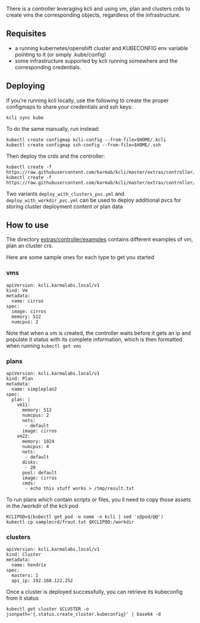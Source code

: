 There is a controller leveraging kcli and using vm, plan and clusters crds to create vms the corresponding objects, regardless of the infrastructure.

## Requisites

- a running kubernetes/openshift cluster and KUBECONFIG env variable pointing to it (or simply .kube/config)
- some infrastructure supported by kcli running somewhere and the corresponding credentials.

## Deploying

If you're running kcli locally, use the following to create the proper configmaps to share your credentials and ssh keys:

```
kcli sync kube
```

To do the same manually, run instead:

```
kubectl create configmap kcli-config --from-file=$HOME/.kcli
kubectl create configmap ssh-config --from-file=$HOME/.ssh
```

Then deploy the crds and the controller:

```
kubectl create -f https://raw.githubusercontent.com/karmab/kcli/master/extras/controller/crd.yml
kubectl create -f https://raw.githubusercontent.com/karmab/kcli/master/extras/controller/deploy.yml
```

Two variants `deploy_with_clusters_pvc.yml` and `deploy_with_workdir_pvc.yml` can be used to deploy additional pvcs for storing cluster deployment content or plan data

## How to use

The directory [extras/controller/examples](https://github.com/karmab/kcli/tree/master/extras/controller/examples) contains different examples of vm, plan an cluster crs.

Here are some sample ones for each type to get you started

### vms

```
apiVersion: kcli.karmalabs.local/v1
kind: Vm
metadata:
  name: cirros
spec:
  image: cirros
  memory: 512
  numcpus: 2
```

Note that when a vm is created, the controller waits before it gets an ip and populate it status with its complete information, which is then formatted when running `kubectl get vms`

### plans

```
apiVersion: kcli.karmalabs.local/v1
kind: Plan
metadata:
  name: simpleplan2
spec:
  plan: |
    vm11:
      memory: 512
      numcpus: 2
      nets:
       - default
      image: cirros
    vm22:
      memory: 1024
      numcpus: 4
      nets:
       - default
      disks:
       - 20
      pool: default
      image: cirros
      cmds:
       - echo this stuff works > /tmp/result.txt
```

To run plans which contain scripts or files, you ll need to copy those assets in the /workdir of the kcli pod

```
KCLIPOD=$(kubectl get pod -o name -n kcli | sed 's@pod/@@')
kubectl cp samplecrd/frout.txt $KCLIPOD:/workdir
```

### clusters

```
apiVersion: kcli.karmalabs.local/v1
kind: Cluster
metadata:
  name: hendrix
spec:
  masters: 1
  api_ip: 192.168.122.252
```

Once a cluster is deployed successfully, you can retrieve its kubeconfig from it status

```
kubectl get cluster $CLUSTER -o jsonpath='{.status.create_cluster.kubeconfig}' | base64 -d
```
